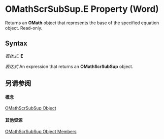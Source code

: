 
# OMathScrSubSup.E Property (Word)

Returns an  **OMath** object that represents the base of the specified equation object. Read-only.


## Syntax

 _表达式_. **E**

 _表达式_ An expression that returns an **OMathScrSubSup** object.


## 另请参阅


#### 概念


[OMathScrSubSup Object](e5fbf9cb-461c-3b08-a441-9e91e0745b15.md)
#### 其他资源


[OMathScrSubSup Object Members](http://msdn.microsoft.com/library/95cd5748-020b-7374-de19-5474fe17e231%28Office.15%29.aspx)